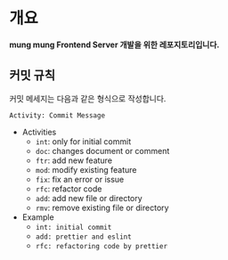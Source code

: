 # 개요
**mung mung Frontend Server 개발을 위한 레포지토리입니다.**

## 커밋 규칙

커밋 메세지는 다음과 같은 형식으로 작성합니다.

```
Activity: Commit Message
```

-   Activities
    -   `int`: only for initial commit
    -   `doc`: changes document or comment
    -   `ftr`: add new feature
    -   `mod`: modify existing feature
    -   `fix`: fix an error or issue
    -   `rfc`: refactor code
    -   `add`: add new file or directory
    -   `rmv`: remove existing file or directory
-   Example
    -   `int: initial commit`
    -   `add: prettier and eslint`
    -   `rfc: refactoring code by prettier`

